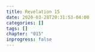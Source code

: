```yaml
---
title: Revelation 15
date: 2020-03-28T20:31:53-04:00
categories: []
tags: []
chapter: "015"
inprogress: false
---
```


